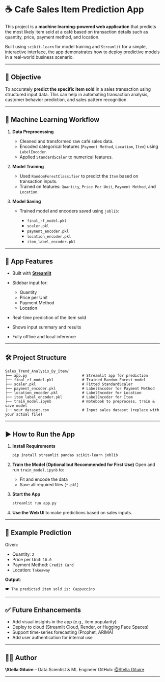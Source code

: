 # ☕ Cafe Sales Item Prediction App

This project is a **machine learning-powered web application** that predicts the most likely item sold at a café based on transaction details such as quantity, price, payment method, and location.

Built using `scikit-learn` for model training and `Streamlit` for a simple, interactive interface, the app demonstrates how to deploy predictive models in a real-world business scenario.

---

## 🎯 Objective

To accurately **predict the specific item sold** in a sales transaction using structured input data. This can help in automating transaction analysis, customer behavior prediction, and sales pattern recognition.

---

## 🧠 Machine Learning Workflow

1. **Data Preprocessing**

   * Cleaned and transformed raw café sales data.
   * Encoded categorical features (`Payment Method`, `Location`, `Item`) using `LabelEncoder`.
   * Applied `StandardScaler` to numerical features.

2. **Model Training**

   * Used `RandomForestClassifier` to predict the `Item` based on transaction inputs.
   * Trained on features: `Quantity`, `Price Per Unit`, `Payment Method`, and `Location`.

3. **Model Saving**

   * Trained model and encoders saved using `joblib`:

     * `final_rf_model.pkl`
     * `scaler.pkl`
     * `payment_encoder.pkl`
     * `location_encoder.pkl`
     * `item_label_encoder.pkl`

---

## 🚀 App Features

* Built with [**Streamlit**](https://streamlit.io/)
* Sidebar input for:

  * Quantity
  * Price per Unit
  * Payment Method
  * Location
* Real-time prediction of the item sold
* Shows input summary and results
* Fully offline and local inference

---

## 🛠️ Project Structure

```
Sales_Trend_Analysis_By_Item/
├── app.py                         # Streamlit app for prediction
├── final_rf_model.pkl             # Trained Random Forest model
├── scaler.pkl                     # Fitted StandardScaler
├── payment_encoder.pkl            # LabelEncoder for Payment Method
├── location_encoder.pkl           # LabelEncoder for Location
├── item_label_encoder.pkl         # LabelEncoder for Item
├── train_model.ipynb              # Notebook to preprocess, train & save model
├── your_dataset.csv               # Input sales dataset (replace with your actual file)
```

---

## ▶️ How to Run the App

1. **Install Requirements**

   ```bash
   pip install streamlit pandas scikit-learn joblib
   ```

2. **Train the Model (Optional but Recommended for First Use)**
   Open and run `train_model.ipynb` to:

   * Fit and encode the data
   * Save all required files (`*.pkl`)

3. **Start the App**

   ```bash
   streamlit run app.py
   ```

4. **Use the Web UI** to make predictions based on sales inputs.

---

## 📌 Example Prediction

Given:

* Quantity: `2`
* Price per Unit: `10.0`
* Payment Method: `Credit Card`
* Location: `Takeaway`

**Output**:

```
🍽️ The predicted item sold is: Cappuccino
```

---

## ✅ Future Enhancements

* Add visual insights in the app (e.g., item popularity)
* Deploy to cloud (Streamlit Cloud, Render, or Hugging Face Spaces)
* Support time-series forecasting (Prophet, ARIMA)
* Add user authentication for internal use

---

## 👨‍💻 Author

**\Stella Gituire** – Data Scientist & ML Engineer
GitHub: [@Stella Gituire](https://github.com/SWangechi)

---

